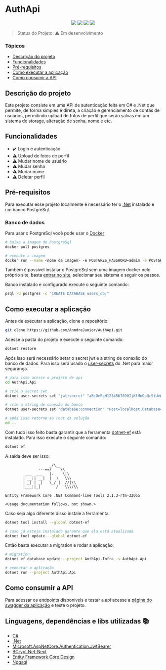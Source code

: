 # AuthApi

<p align="center">
    <img src="https://img.shields.io/static/v1?label=csharp&message=language&color=512BD4&style=for-the-badge&logo=CSHARP"/>
    <img src="https://img.shields.io/static/v1?label=dotnet&message=framework&color=512BD4&style=for-the-badge&logo=dotnet"/>
    <img src="https://img.shields.io/static/v1?label=postgresql&message=database&color=4169E1&style=for-the-badge&logo=postgresql"/>
    <img src="https://img.shields.io/static/v1?label=status&message=em desenvolvimento&color=green&style=for-the-badge"/>
</p>

> Status do Projeto: :warning: Em desenvolvimento

### Tópicos

- [Descrição do projeto](#descrição-do-projeto)
- [Funcionalidades](#funcionalidades)
- [Pré-requisitos](#pré-requisitos)
- [Como executar a aplicação](#como-executar-a-aplicação)
- [Como consumir a API](#como-consumir-a-api)

## Descrição do projeto

Este projeto consiste em uma API de autenticação feita em C# e .Net que permite, de forma simples e direta, a criação e gerenciamento de contas de usuários, permitindo upload de fotos de perfil que serão salvas em um sistema de storage, alteração de senha, nome e etc.

## Funcionalidades

- :heavy_check_mark: Login e autenticação
- :warning: Upload de fotos de perfil
- :warning: Mudar nome de usuário
- :warning: Mudar senha
- :warning: Mudar nome
- :warning: Deletar perfil

## Pré-requisitos

Para executar esse projeto localmente é necessário ter o [.Net](https://dotnet.microsoft.com/pt-br/download) instalado e um banco PostgreSql.

### Banco de dados

Para usar o PostgreSql você pode usar o [Docker](https://www.docker.com/get-started/)

```bash
# baixe a imagem do PostgreSql
docker pull postgres
```

```bash
# execute a imagem
docker run --name <nome da imagem> -e POSTGRES_PASSWORD=admin -e POSTGRES_DB=users_db -p 5432:5432 -d postgres
```

Também é possível instalar o PostgreSql sem uma imagem docker pelo próprio site, basta [entrar no site](https://www.postgresql.org/download/), selecionar seu sistema e seguir os passos.

Banco instalado e configurado execute o seguinte comando:

```bash
psql -U postgres -c "CREATE DATABASE users_db;"
```

## Como executar a aplicação

Antes de executar a aplicação, clone o repositório:

```bash
git clone https://github.com/AnndreJunior/AuthApi.git
```

Acesse a pasta do projeto e execute o seguinte comando:

```bash
dotnet restore
```

Após isso será necessário setar o secret jwt e a string de conexão do banco de dados. Para isso será usado o [user-secrets](https://learn.microsoft.com/pt-br/aspnet/core/security/app-secrets?view=aspnetcore-8.0&tabs=windows) do .Net para maior segurança.

```bash
# para isso acesse o projeto de api
cd AuthApi.Api
```

```bash
# crie o secret jwt
dotnet user-secrets set "jwt:secret" "aBcDeFgH1234567890IjKlMnOpQrStUvWxYz"
```

```bash
# crie a string de conexão do banco
dotnet user-secrets set "database:connection" "Host=localhost;Database=users_db;Username=postgres;Password=admin"
```

```bash
# após isso retorne ao root da solução
cd ..
```

Com tudo isso feito basta garantir que a ferramenta [dotnet-ef](https://learn.microsoft.com/pt-br/ef/core/cli/dotnet) está instalado. Para isso execute o seguinte comando:

```bash
dotnet ef
```

A saída deve ser isso:

```
                    _/\__
               ---==/    \\
         ___  ___   |.    \|\
        | __|| __|  |  )   \\\
        | _| | _|   \_/ |  //|\\
        |___||_|       /   \\\/\\

Entity Framework Core .NET Command-line Tools 2.1.3-rtm-32065

<Usage documentation follows, not shown.>
```

Caso seja algo diferente disso instale a ferramenta:

```bash
dotnet tool install --global dotnet-ef
```

```bash
# caso já esteja instalada garante que ela está atualizada
dotnet tool update --global dotnet-ef
```

Então basta executar a migration e rodar a aplicação:

```bash
# migration
dotnet ef database update --project AuthApi.Infra -s AuthApi.Api

# executar a aplicação
dotnet run --project AuthApi.Api
```

## Como consumir a API

Para acessar os endpoints disponíveis e testar a api acesse a [página do swagger da aplicação](http://localhost:5231/swagger) e teste o projeto.

## Linguagens, dependências e libs utilizadas :books:

- [C#](https://learn.microsoft.com/pt-br/dotnet/csharp/tour-of-csharp/)
- [.Net](https://dotnet.microsoft.com/pt-br/)
- [Microsoft.AspNetCore.Authentication.JwtBearer](https://www.nuget.org/packages/Microsoft.AspNetCore.Authentication.JwtBearer)
- [BCrypt.Net-Next](https://www.nuget.org/packages/BCrypt.Net-Next)
- [Entity Framework Core Design](https://www.nuget.org/packages/Microsoft.EntityFrameworkCore.Design/9.0.0-preview.3.24172.4)
- [Npgsql](https://www.nuget.org/packages/Npgsql.EntityFrameworkCore.PostgreSQL/9.0.0-preview.3)
